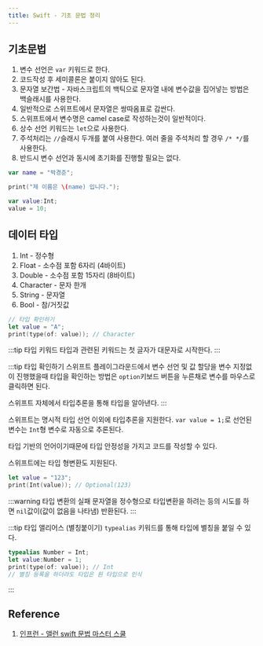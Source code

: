 ```yaml
---
title: Swift - 기초 문법 정리
---
```


## 기초문법

1. 변수 선언은 `var` 키워드로 한다.
2. 코드작성 후 세미콜론은 붙이지 않아도 된다.
3. 문자열 보간법 - 자바스크립트의 백틱으로 문자열 내에 변수값을 집어넣는 방법은 백슬래시를 사용한다.
4. 일반적으로 스위프트에서 문자열은 쌍따옴표로 감싼다.
5. 스위프트에서 변수명은 camel case로 작성하는것이 일반적이다.
6. 상수 선언 키워드는 `let`으로 사용한다.
7. 주석처리는 `//`슬래시 두개를 붙여 사용한다. 여러 줄을 주석처리 할 경우 `/* */`를 사용한다.
8. 반드시 변수 선언과 동시에 초기화를 진행할 필요는 없다.

```swift
var name = "박경준";

print("제 이름은 \(name) 입니다.");

var value:Int;
value = 10;
```

## 데이터 타입

1. Int - 정수형
2. Float - 소수점 포함 6자리 (4바이트)
3. Double - 소수점 포함 15자리 (8바이트)
4. Character - 문자 한개
5. String - 문자열
6. Bool - 참/거짓값

```swift
// 타입 확인하기
let value = "A";
print(type(of: value)); // Character
```

:::tip 타입 키워드
타입과 관련된 키워드는 첫 글자가 대문자로 시작한다.
:::

:::tip 타입 확인하기
스위프트 플레이그라운드에서 변수 선언 및 값 할당을 변수 지정없이 진행했을때 타입을 확인하는 방법은 `option`키보드 버튼을 누른채로 변수를 마우스로 클릭하면 된다.

스위프트 자체에서 타입추론을 통해 타입을 알아낸다.
:::

스위프트는 명시적 타입 선언 이외에 타입추론을 지원한다. `var value = 1;`로 선언된 변수는 `Int`형 변수로 자동으로 추론된다.

타입 기반의 언어이기때문에 타입 안정성을 가지고 코드를 작성할 수 있다.

스위프트에는 타입 형변환도 지원된다.

```swift
let value = "123";
print(Int(value)); // Optional(123)
```

:::warning 타입 변환의 실패
문자열을 정수형으로 타입변환을 하려는 등의 시도를 하면 `nil`값이(값이 없음을 나타냄) 반환된다.
:::

:::tip 타입 앨리어스 (별칭붙이기)
`typealias` 키워드를 통해 타입에 별칭을 붙일 수 있다.

```swift
typealias Number = Int;
let value:Number = 1;
print(type(of: value)); // Int
// 별칭 등록을 하더라도 타입은 원 타입으로 인식
```

:::

## Reference

1. [인프런 - 앨런 swift 문법 마스터 스쿨](https://www.inflearn.com/course/%EC%8A%A4%EC%9C%84%ED%94%84%ED%8A%B8-%EB%AC%B8%EB%B2%95-%EB%A7%88%EC%8A%A4%ED%84%B0-%EC%8A%A4%EC%BF%A8/dashboard)
